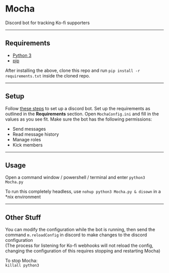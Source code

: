 # Mocha  
Discord bot for tracking Ko-fi supporters

-----

## Requirements

* [Python 3](https://www.python.org/downloads/)  
* [pip](https://pypi.org/project/pip/)

After installing the above, clone this repo and run `pip install -r requirements.txt` inside the cloned repo.

-----

## Setup

Follow [these steps](https://github.com/reactiflux/discord-irc/wiki/Creating-a-discord-bot-&-getting-a-token) to set up a discord bot. Set up the requirements as outlined in the **Requirements** section. Open `MochaConfig.ini` and fill in the values as you see fit. Make sure the bot has the following permissions:

- Send messages  
- Read message history  
- Manage roles  
- Kick members  

-----

## Usage

Open a command window / powershell / terminal and enter `python3 Mocha.py`

To run this completely headless, use `nohup python3 Mocha.py & disown` in a \*nix environment

-----

## Other Stuff

You can modify the configuration while the bot is running, then send the command `m.reloadConfig` in discord to make changes to the discord configuration  
(The process for listening for Ko-fi webhooks will not reload the config, changing the configuration of this requires stopping and restarting Mocha)

To stop Mocha:  
`killall python3`
